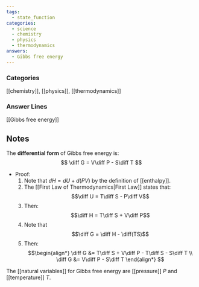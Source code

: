 ```yaml
---
tags:
  - state_function
categories:
  - science
  - chemistry
  - physics
  - thermodynamics
answers:
  - Gibbs free energy
---
```

### Categories
[[chemistry]], [[physics]], [[thermodynamics]]

### Answer Lines
[[Gibbs free energy]]
## Notes
The **differential form** of Gibbs free energy is:
$$
\diff G = V\diff P - S\diff T
$$
- Proof:
	1. Note that $dH = dU + d(PV)$ by the definition of [[enthalpy]].
	2. The [[First Law of Thermodynamics|First Law]] states that: $$\diff U = T\diff S - P\diff V$$
	3. Then: $$\diff H = T\diff S + V\diff P$$
	4. Note that $$\diff G = \diff H - \diff(TS)$$
	5. Then: $$\begin{align*}
		\diff G &= T\diff S + V\diff P - T\diff S - S\diff T \\
		\diff G &= V\diff P - S\diff T
	\end{align*}
	$$

The [[natural variables]] for Gibbs free energy are [[pressure]] $P$ and [[temperature]] $T$.